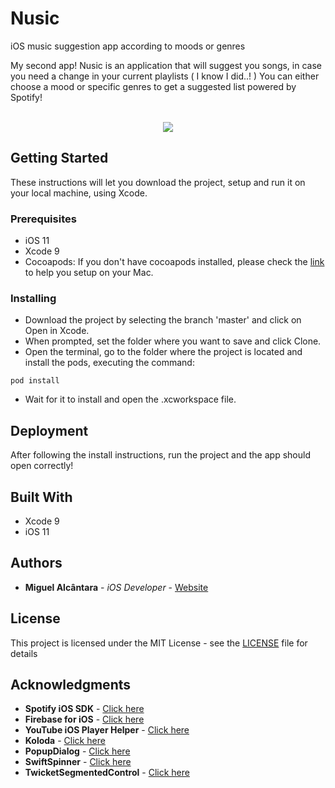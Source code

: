 # Nusic
iOS music suggestion app according to moods or genres

My second app! Nusic is an application that will suggest you songs, in case you need a change in your current playlists ( I know I did..! )
You can either choose a mood or specific genres to get a suggested list powered by Spotify!
<br /><br />
<p align="center"><img src="https://media.giphy.com/media/l1JohRRNDAzDvgSAw/giphy.gif"></img></p>

## Getting Started

These instructions will let you download the project, setup and run it on your local machine, using Xcode.

### Prerequisites

* iOS 11
* Xcode 9
* Cocoapods: If you don't have cocoapods installed, please check the [link](https://cocoapods.org/#install) to help you setup  on your Mac.

### Installing

* Download the project by selecting the branch 'master' and click on Open in Xcode.
* When prompted, set the folder where you want to save and click Clone.
* Open the terminal, go to the folder where the project is located and install the pods, executing the command:

```
pod install
```

- Wait for it to install and open the .xcworkspace file.


## Deployment

After following the install instructions, run the project and the app should open correctly!

## Built With

* Xcode 9
* iOS 11

## Authors

* **Miguel Alcântara** - *iOS Developer* - [Website](https://miguel-alcantara.com)

## License

This project is licensed under the MIT License - see the [LICENSE](LICENSE) file for details

## Acknowledgments

* **Spotify iOS SDK** - [Click here](https://github.com/spotify/ios-sdk)
* **Firebase for iOS** - [Click here](https://firebase.google.com/)
* **YouTube iOS Player Helper** - [Click here](https://github.com/youtube/youtube-ios-player-helper)
* **Koloda** - [Click here](https://github.com/Yalantis/Koloda)
* **PopupDialog** - [Click here](https://github.com/Orderella/PopupDialog)
* **SwiftSpinner** - [Click here](https://github.com/icanzilb/SwiftSpinner)
* **TwicketSegmentedControl** - [Click here](https://github.com/twicketapp/TwicketSegmentedControl)

